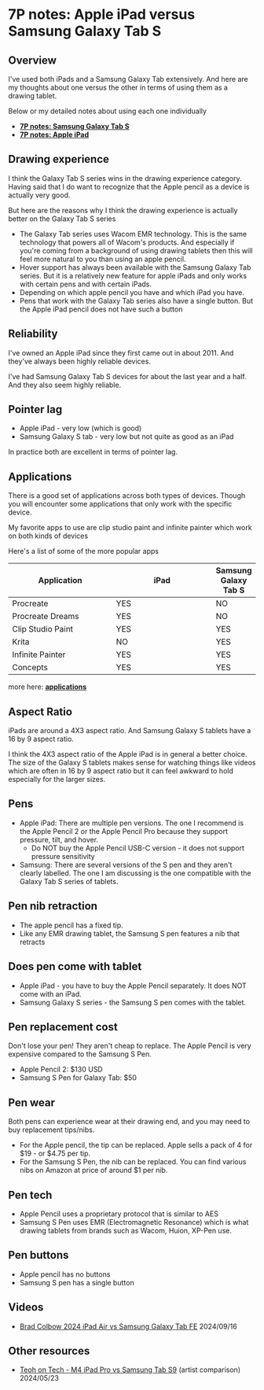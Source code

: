 # 7P notes: Apple iPad versus Samsung Galaxy Tab S

## Overview

I've used both iPads and a Samsung Galaxy Tab extensively. And here are my thoughts about one versus the other in terms of using them as a drawing tablet.

Below or my detailed notes about using each one individually

* [**7P notes: Samsung Galaxy Tab S**](../samsung/7p-notes-samsung-galaxy-tab-s-series.md)
* [**7P notes: Apple iPad**](7p-notes-apple-ipad.md) &#x20;

## Drawing experience

I think the Galaxy Tab S series wins in the drawing experience category. Having said that I do want to recognize that the Apple pencil as a device is actually very good.

But here are the reasons why I think the drawing experience is actually better on the Galaxy Tab S series

* The Galaxy Tab series uses Wacom EMR technology. This is the same technology that powers all of Wacom's products. And especially if you're coming from a background of using drawing tablets then this will feel more natural to you than using an apple pencil.
* Hover support has always been available with the Samsung Galaxy Tab series. But it is a relatively new feature for apple iPads and only works with certain pens and with certain iPads.
* Depending on which apple pencil you have and which iPad you have.
* Pens that work with the Galaxy Tab series also have a single button. But the Apple iPad pencil does not have such a button

## Reliability

I've owned an Apple iPad since they first came out in about 2011. And they've always been highly reliable devices.

I've had Samsung Galaxy Tab S devices for about the last year and a half. And they also seem highly reliable.

## Pointer lag

* Apple iPad - very low (which is good)
* Samsung Galaxy S tab - very low but not quite as good as an iPad

In practice both are excellent in terms of pointer lag.



## Applications

There is a good set of applications across both types of devices. Though you will encounter some applications that only work with the specific device.

My favorite apps to use are clip studio paint and infinite painter which work on both kinds of devices

Here's a list of some of the more popular apps

<table><thead><tr><th width="221">Application</th><th width="224">iPad</th><th>Samsung Galaxy Tab S</th></tr></thead><tbody><tr><td>Procreate</td><td>YES</td><td>NO</td></tr><tr><td>Procreate Dreams</td><td>YES</td><td>NO</td></tr><tr><td>Clip Studio Paint</td><td>YES</td><td>YES</td></tr><tr><td>Krita</td><td>NO</td><td>YES</td></tr><tr><td>Infinite Painter</td><td>YES</td><td>YES</td></tr><tr><td>Concepts</td><td>YES</td><td>YES</td></tr></tbody></table>

more here: [**applications**](../../applications/)&#x20;

## Aspect Ratio

iPads are around a 4X3 aspect ratio. And Samsung Galaxy S tablets have a 16 by 9 aspect ratio.

I think the 4X3 aspect ratio of the Apple iPad is in general a better choice. The size of the Galaxy S tablets makes sense for watching things like videos which are often in 16 by 9 aspect ratio but it can feel awkward to hold especially for the larger sizes.

## Pens

* Apple iPad: There are multiple pen versions. The one I recommend is the Apple Pencil 2 or the Apple Pencil Pro because they support pressure, tilt, and hover.
  * Do NOT buy the Apple Pencil USB-C version - it does not support pressure sensitivity&#x20;
* Samsung: There are several versions of the S pen and they aren't clearly labelled. The one I am discussing is the one compatible with the Galaxy Tab S series of tablets.

## Pen nib retraction&#x20;

* The apple pencil has a fixed tip.&#x20;
* Like any EMR drawing tablet, the Samsung S pen features a nib that retracts&#x20;

## Does pen come with tablet

* Apple iPad - you have to buy the Apple Pencil separately. It does NOT come with an iPad.
* Samsung Galaxy S series - the Samsung S pen comes with the tablet.

## Pen replacement cost

Don't lose your pen! They aren't cheap to replace. The Apple Pencil is very expensive compared to the Samsung S Pen.

* Apple Pencil 2: $130 USD
* Samsung S Pen for Galaxy Tab: $50&#x20;

## Pen wear

Both pens can experience wear at their drawing end, and you may need to buy replacement tips/nibs.

* For the Apple pencil, the tip can be replaced. Apple sells a pack of 4 for $19 - or $4.75 per tip.
* For the Samsung S Pen, the nib can be replaced. You can find various nibs on Amazon at price of around $1 per nib.&#x20;

## Pen tech

* Apple Pencil uses a proprietary protocol that is similar to AES
* Samsung S Pen uses EMR (Electromagnetic Resonance) which is what drawing tablets from brands such as Wacom, Huion, XP-Pen use.

## Pen buttons

* Apple pencil has no buttons
* Samsung S pen has a single button

## Videos

* [Brad Colbow 2024 iPad Air vs Samsung Galaxy Tab FE](https://www.youtube.com/watch?v=wMjW244Vyfs) 2024/09/16&#x20;

## Other resources

* [Teoh on Tech - M4 iPad Pro vs Samsung Tab S9](https://www.youtube.com/watch?v=0\_CEWImyVhA) (artist comparison) 2024/05/23 &#x20;

